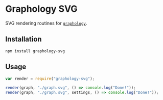 <!-- [![Build Status](https://travis-ci.org/graphology/graphology-svg.svg)](https://travis-ci.org/graphology/graphology-svg) -->

# Graphology SVG

SVG rendering routines for [`graphology`](https://graphology.github.io).

## Installation

```
npm install graphology-svg
```

## Usage

```js
var render = require("graphology-svg");

render(graph, "./graph.svg", () => console.log("Done!"));
render(graph, "./graph.svg", settings, () => console.log("Done!"));
```
